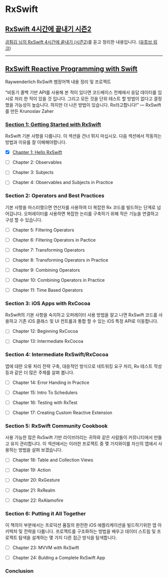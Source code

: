 # RxSwift

## [RxSwift 4시간에 끝내기 시즌2](https://github.com/jaehui327/RxSwift/tree/main/RxSwift%2BMVVM%204%EC%8B%9C%EA%B0%84%EC%97%90%20%EB%81%9D%EB%82%B4%EA%B8%B0%20%EC%8B%9C%EC%A6%8C2#rxswiftmvvm-4%EC%8B%9C%EA%B0%84%EC%97%90-%EB%81%9D%EB%82%B4%EA%B8%B0-%EC%8B%9C%EC%A6%8C2)
[곰튀김 님의 RxSwift 4시간에 끝내기 (시즌2)](https://github.com/iamchiwon/RxSwift_In_4_Hours)를 듣고 정리한 내용입니다. ([유튜브 링크](https://www.youtube.com/channel/UCsrPur3UrxuwGmT1Jq6tkQw))



---



## [RxSwift Reactive Programming with Swift](https://github.com/jaehui327/RxSwift/tree/main/RxSwift%20Reactive%20Programming%20with%20Swift#rxswift-reactive-programming-with-swift)
Raywenderlich RxSwift 뱀장어책 내용 정리 및 프로젝트


“비동기 콜백 기반 API를 사용해 본 적이 있다면 코드베이스 전체에서 응답 데이터를 임시로 처리 한 적이 있을 것 입니다. 그리고 모든 것을 단위 테스트 할 방법이 없다고 결정했을 가능성이 높습니다. 하지만 더 나은 방법이 있습니다. Rx라고합니다!”
— RxSwift를 만든 Krunoslav Zaher

### [Section 1: Getting Started with RxSwift](https://github.com/jaehui327/RxSwift/tree/main/RxSwift%20Reactive%20Programming%20with%20Swift/Section%201%20-%20Getting%20Started%20with%20RxSwift#section-1-getting-started-with-rxswift)

RxSwift 기본 사항을 다룹니다. 이 섹션을 건너 뛰지 마십시오. 다음 섹션에서 작동하는 방법과 이유를 잘 이해해야합니다.

- [x]  [Chapter 1: Hello RxSwift](https://github.com/jaehui327/RxSwift/tree/main/RxSwift%20Reactive%20Programming%20with%20Swift/Section%201%20-%20Getting%20Started%20with%20RxSwift/Chatper%201%20-%20Hello%20RxSwift#chapter-1-hello-rxswift)


- [ ] Chapter 2: Observables


- [ ] Chapter 3: Subjects


- [ ] Chapter 4: Observables and Subjects in Practice



### Section 2: Operators and Best Practices

기본 사항을 마스터했으면 연산자를 사용하여 더 복잡한 Rx 코드를 빌드하는 단계로 넘어갑니다. 오퍼레이터를 사용하면 복잡한 논리를 구축하기 위해 작은 기능을 연결하고 구성 할 수 있습니다.


- [ ] Chapter 5: Filtering Operators


- [ ] Chapter 6: Filtering Operators in Pactice


- [ ] Chapter 7: Transforming Operators


- [ ] Chapter 8: Transforming Operators in Practice


- [ ] Chapter 9: Combining Operators


- [ ] Chapter 10: Combining Operators in Practice


- [ ] Chapter 11: Time Based Operators




### Section 3: iOS Apps with RxCocoa

RxSwift의 기본 사항을 숙지하고 오퍼레이터 사용 방법을 알고 나면 RxSwift 코드를 사용하고 기존 iOS 클래스 및 UI 컨트롤과 통합 할 수 있는 iOS 특정 API로 이동합니다.


- [ ] Chapter 12: Beginning RxCocoa


- [ ] Chapter 13: Intermediate RxCocoa




### Section 4: Intermediate RxSwift/RxCocoa

앱에 대한 오류 처리 전략 구축, 대응적인 방식으로 네트워킹 요구 처리, Rx 테스트 작성 등과 같은 더 많은 주제를 살펴 봅니다.


- [ ] Chapter 14: Error Handing in Practice


- [ ] Chapter 15: Intro To Schedulers


- [ ] Chapter 16: Testing with RxTest


- [ ] Chapter 17: Creating Custom Reactive Extension




### Section 5: RxSwift Community Cookbook

사용 가능한 많은 RxSwift 기반 라이브러리는 귀하와 같은 사람들이 커뮤니티에서 만들고 유지 관리합니다. 이 섹션에서는 이러한 프로젝트 중 몇 가지와이를 자신의 앱에서 사용하는 방법을 살펴 보겠습니다.

- [ ] Chapter 18: Table and Collection Views


- [ ] Chapter 19: Action


- [ ] Chapter 20: RxGesture


- [ ] Chapter 21: RxRealm


- [ ] Chapter 22: RxAlamofire




### Section 6: Putting it All Together

이 책의이 부분에서는 프로덕션 품질의 완전한 iOS 애플리케이션을 빌드하기위한 앱 아키텍처 및 전략을 다룹니다. 프로젝트를 구조화하는 방법을 배우고 데이터 스트림 및 프로젝트 탐색을 설계하는 몇 가지 다른 접근 방식을 탐색합니다.

- [ ] Chapter 23: MVVM with RxSwift


- [ ] Chapter 24: Bulding a Complete RxSwift App



### Conclusion


